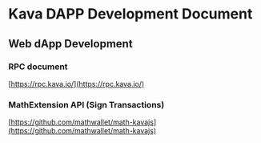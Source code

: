 # Kava DAPP Development Document

## Web dApp Development

### RPC document

[https://rpc.kava.io/](https://rpc.kava.io/)

### MathExtension API (Sign Transactions)

[https://github.com/mathwallet/math-kavajs](https://github.com/mathwallet/math-kavajs)
